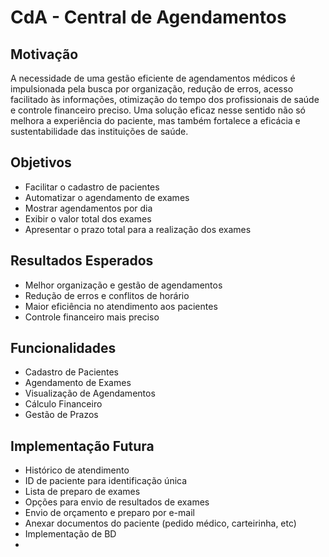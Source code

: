 # CdA - Central de Agendamentos

## Motivação

A necessidade de uma gestão eficiente de agendamentos médicos é impulsionada pela busca por organização, redução de erros, acesso facilitado às informações, otimização do tempo dos profissionais de saúde e controle financeiro preciso. Uma solução eficaz nesse sentido não só melhora a experiência do paciente, mas também fortalece a eficácia e sustentabilidade das instituições de saúde.

## Objetivos

-   Facilitar o cadastro de pacientes
-   Automatizar o agendamento de exames
-   Mostrar agendamentos por dia
-   Exibir o valor total dos exames
-   Apresentar o prazo total para a realização dos exames


## Resultados Esperados

-   Melhor organização e gestão de agendamentos
-   Redução de erros e conflitos de horário
-   Maior eficiência no atendimento aos pacientes
-   Controle financeiro mais preciso

## Funcionalidades

-   Cadastro de Pacientes
-   Agendamento de Exames
-   Visualização de Agendamentos
-   Cálculo Financeiro
-   Gestão de Prazos

## Implementação Futura

-   Histórico de atendimento
-   ID de paciente para identificação única
-   Lista de preparo de exames
-   Opções para envio de resultados de exames
-   Envio de orçamento e preparo por e-mail
-   Anexar documentos do paciente (pedido médico, carteirinha, etc)
-   Implementação de BD
-   
